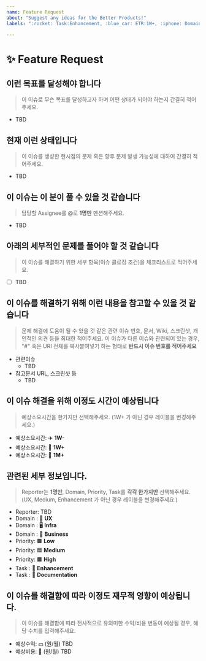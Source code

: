 ```yaml
---
name: Feature Request
about: "Suggest any ideas for the Better Products!"
labels: ":rocket: Task:Enhancement, :blue_car: ETR:1W+, :iphone: Domain:UX, :blue_square: Priority:Medium"

---
```


# :sparkles: Feature Request

## 이런 목표를 달성해야 합니다
> 이 이슈로 무슨 목표를 달성하고자 하며 어떤 상태가 되어야 하는지 간결히 적어주세요.

 - TBD

## 현재 이런 상태입니다
> 이 이슈를 생성한 현시점의 문제 혹은 향후 문제 발생 가능성에 대하여 간결히 적어주세요.

 - TBD

## 이 이슈는 이 분이 풀 수 있을 것 같습니다
> 담당할 Assignee를 @로 **1명만** 멘션해주세요.

 - TBD

## 아래의 세부적인 문제를 풀어야 할 것 같습니다
> 이 이슈를 해결하기 위한 세부 항목(이슈 클로징 조건)을 체크리스트로 적어주세요.

  - [ ] TBD

## 이 이슈를 해결하기 위해 이런 내용을 참고할 수 있을 것 같습니다
> 문제 해결에 도움이 될 수 있을 것 같은 관련 이슈 번호, 문서, Wiki, 스크린샷, 개인적인 의견 등을 최대한 적어주세요.
> 이 이슈가 다른 이슈와 관련되어 있는 경우, "#" 혹은 URI 전체를 복사붙여넣기 하는 형태로 **반드시 이슈 번호를 적어주세요**

  - 관련이슈
    - TBD
  - 참고문서 URL, 스크린샷 등
    - TBD

## 이 이슈 해결을 위해 이정도 시간이 예상됩니다
> 예상소요시간을 한가지만 선택해주세요.
> (1W+ 가 아닌 경우 레이블을 변경해주세요.)

  - 예상소요시간: :airplane: **1W-**
  - 예상소요시간: :blue_car: **1W+**
  - 예상소요시간: :turtle: **1M+**

## 관련된 세부 정보입니다.
> Reporter는 **1명만**, Domain, Priority, Task를 **각각 한가지만** 선택해주세요.
> (UX, Medium, Enhancement 가 아닌 경우 레이블을 변경해주세요.)

  - Reporter: TBD
  - Domain  : :iphone: **UX**
  - Domain  : :desktop_computer: **Infra**
  - Domain  : :briefcase: **Business**
  - Priority: :brown_square: **Low**
  - Priority: :blue_square: **Medium**
  - Priority: :orange_square: **High**
  - Task    : :rocket: **Enhancement**
  - Task    : :memo: **Documentation**

## 이 이슈를 해결함에 따라 이정도 재무적 영향이 예상됩니다.
> 이 이슈를 해결함에 따라 전사적으로 유의미한 수익/비용 변동이 예상될 경우, 해당 수치를 입력해주세요.

  - 예상수익: :dollar: (원/월) TBD
  - 예상비용: :money_with_wings: (원/월) TBD
